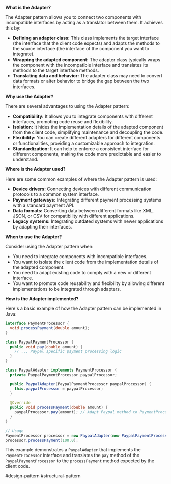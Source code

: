 **What is the Adapter?**

The Adapter pattern allows you to connect two components with incompatible interfaces by acting as a translator between them. It achieves this by:

- **Defining an adapter class:** This class implements the target interface (the interface that the client code expects) and adapts the methods to the source interface (the interface of the component you want to integrate).
- **Wrapping the adapted component:** The adapter class typically wraps the component with the incompatible interface and translates its methods to the target interface methods.
- **Translating data and behavior:** The adapter class may need to convert data formats or alter behavior to bridge the gap between the two interfaces.

**Why use the Adapter?**

There are several advantages to using the Adapter pattern:

- **Compatibility:** It allows you to integrate components with different interfaces, promoting code reuse and flexibility.
- **Isolation:** It hides the implementation details of the adapted component from the client code, simplifying maintenance and decoupling the code.
- **Flexibility:** You can create different adapters for different components or functionalities, providing a customizable approach to integration.
- **Standardization:** It can help to enforce a consistent interface for different components, making the code more predictable and easier to understand.

**Where is the Adapter used?**

Here are some common examples of where the Adapter pattern is used:

- **Device drivers:** Connecting devices with different communication protocols to a common system interface.
- **Payment gateways:** Integrating different payment processing systems with a standard payment API.
- **Data formats:** Converting data between different formats like XML, JSON, or CSV for compatibility with different applications.
- **Legacy systems:** Integrating outdated systems with newer applications by adapting their interfaces.

**When to use the Adapter?**

Consider using the Adapter pattern when:

- You need to integrate components with incompatible interfaces.
- You want to isolate the client code from the implementation details of the adapted component.
- You need to adapt existing code to comply with a new or different interface.
- You want to promote code reusability and flexibility by allowing different implementations to be integrated through adapters.

**How is the Adapter implemented?**

Here's a basic example of how the Adapter pattern can be implemented in Java:

```Java
interface PaymentProcessor {
  void processPayment(double amount);
}

class PaypalPaymentProcessor {
  public void pay(double amount) {
    // ... Paypal specific payment processing logic
  }
}

class PaypalAdapter implements PaymentProcessor {
  private PaypalPaymentProcessor paypalProcessor;

  public PaypalAdapter(PaypalPaymentProcessor paypalProcessor) {
    this.paypalProcessor = paypalProcessor;
  }

  @Override
  public void processPayment(double amount) {
    paypalProcessor.pay(amount); // Adapt Paypal method to PaymentProcessor interface
  }
}

// Usage
PaymentProcessor processor = new PaypalAdapter(new PaypalPaymentProcessor());
processor.processPayment(100.0);
```

This example demonstrates a `PaypalAdapter` that implements the `PaymentProcessor` interface and translates the `pay` method of the `PaypalPaymentProcessor` to the `processPayment` method expected by the client code.

#design-pattern #structural-pattern